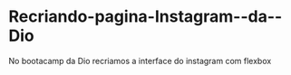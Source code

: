 # Recriando-pagina-Instagram--da--Dio
No bootacamp da Dio recriamos a interface do instagram com flexbox
